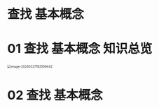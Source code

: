 # 查找 基本概念



# 01 查找 基本概念 知识总览

<img src="https://cvp.oss-cn-shanghai.aliyuncs.com/picgo/202403271925612.png" alt="image-20240327192509442" style="zoom:50%;" />



# 02 查找 基本概念
